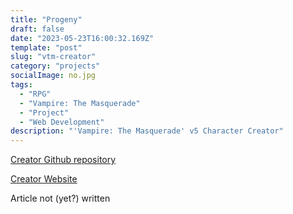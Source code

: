 ```yaml
---
title: "Progeny"
draft: false
date: "2023-05-23T16:00:32.169Z"
template: "post"
slug: "vtm-creator"
category: "projects"
socialImage: no.jpg
tags:
  - "RPG"
  - "Vampire: The Masquerade"
  - "Project"
  - "Web Development"
description: "'Vampire: The Masquerade' v5 Character Creator"
---
```


[Creator Github repository](https://github.com/Odin94/Vampire-v5-character-generator)

[Creator Website](https://progeny.odin-matthias.de)


Article not (yet?) written